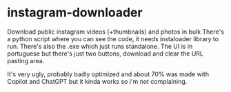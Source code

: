 # instagram-downloader
Download public instagram videos (+thumbnails) and photos in bulk
There's a python script where you can see the code, it needs instaloader library to run.
There's also the .exe which just runs standalone.
The UI is in portuguese but there's just two buttons, download and clear the URL pasting area.

It's very ugly, probably badly optimized and about 70% was made with Copilot and ChatGPT but it kinda works so i'm not complaining.

